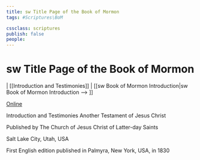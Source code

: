 ```yaml
---
title: sw Title Page of the Book of Mormon
tags: #Scriptures\BoM

cssclass: scriptures
publish: false
people:
---
```


# sw Title Page of the Book of Mormon
| [[Introduction and Testimonies]] | [[sw Book of Mormon Introduction|sw Book of Mormon Introduction --> ]]

[Online](https://www.churchofjesuschrist.org/study/scriptures/bofm/title-page?lang=eng)

Introduction and Testimonies
Another Testament of Jesus Christ

Published by The Church of Jesus Christ of Latter-day Saints

Salt Lake City, Utah, USA

First English edition published in Palmyra, New York, USA, in 1830



